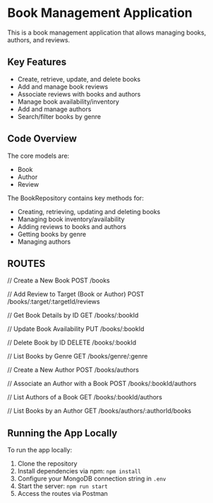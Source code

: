 # Book Management Application

This is a book management application that allows managing books, authors, and reviews. 

## Key Features

- Create, retrieve, update, and delete books
- Add and manage book reviews 
- Associate reviews with books and authors
- Manage book availability/inventory
- Add and manage authors
- Search/filter books by genre

## Code Overview

The core models are:

- Book 
- Author
- Review

The BookRepository contains key methods for:

- Creating, retrieving, updating and deleting books
- Managing book inventory/availability 
- Adding reviews to books and authors
- Getting books by genre
- Managing authors

## ROUTES ##
// Create a New Book 
POST /books

// Add Review to Target (Book or Author)
POST /books/:target/:targetId/reviews 

// Get Book Details by ID
GET /books/:bookId

// Update Book Availability 
PUT /books/:bookId

// Delete Book by ID
DELETE /books/:bookId

// List Books by Genre
GET /books/genre/:genre

// Create a New Author
POST /books/authors

// Associate an Author with a Book
POST /books/:bookId/authors

// List Authors of a Book
GET /books/:bookId/authors

// List Books by an Author
GET /books/authors/:authorId/books

## Running the App Locally

To run the app locally:

1. Clone the repository 
2. Install dependencies via npm: `npm install`
3. Configure your MongoDB connection string in `.env` 
4. Start the server: `npm run start`
5. Access the routes via Postman




